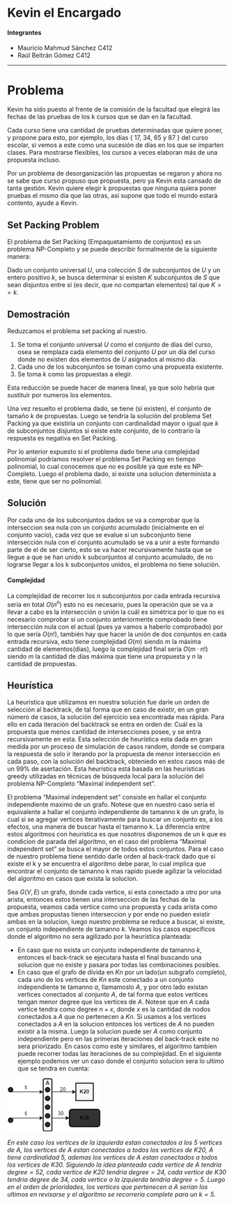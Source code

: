 # Kevin el Encargado

#### Integrantes

- Mauricio Mahmud Sánchez C412 
- Raúl Beltrán Gómez C412 

---

# Problema 

Kevin ha sido puesto al frente de la comisión de la facultad que elegirá las fechas de las pruebas de los k cursos que se dan en la facultad.

Cada curso tiene una cantidad de pruebas determinadas que quiere poner, y propone para esto, por ejemplo, los días { 17, 34, 65 y 87 } del curso escolar, si vemos a este como una sucesión de días en los que se imparten clases. Para mostrarse flexibles, los cursos a veces elaboran más de una propuesta incluso.

Por un problema de desorganización las propuestas se regaron y ahora no se sabe que curso propuso que propuesta, pero ya Kevin esta cansado de tanta gestión. Kevin quiere elegir k propuestas que ninguna quiera poner pruebas el mismo día que las otras, así supone que todo el mundo estará contento, ayude a Kevin.


## Set Packing Problem

El problema de Set Packing (Empaquetamiento de conjuntos) es un problema NP-Completo y se puede describir formalmente de la siguiente manera:

Dado un conjunto universal $U$, una colección $S$ de subconjuntos de $U$ y un entero positivo $k$, se busca determinar si existen $K$ subconjuntos de $S$ que sean disjuntos entre sí (es decir, que no compartan elementos) tal que $K >= k$.


## Demostración

Reduzcamos el problema set packing al nuestro. 

1. Se toma el conjunto universal $U$ como el conjunto de días del curso, osea se remplaza cada elemento del conjunto $U$ por un día del curso donde no existen dos elementos de $U$ asignados al mismo día.
2. Cada uno de los subconjuntos se toman como una propuesta existente.
3. Se toma $k$ como las propuestas a elegir.

Esta reducción se puede hacer de manera lineal, ya que solo habría que sustituir por numeros los elementos.

Una vez resuelto el problema dado, se tiene (si existen),  el conjunto de tamaño $k$ de propuestas. Luego se tendria la solución del problema Set Packing ya que existiría un conjunto con cardinalidad mayor o igual que $k$ de subconjuntos disjuntos si existe este conjunto, de lo contrario la respuesta es negativa en Set Packing. 

Por lo anterior expuesto si el problema dado tiene una complejidad polinomial podríamos resolver el problema Set Packing en tiempo polinomial, lo cual conocemos que no es posible ya que este es NP-Completo. Luego el problema dado, si existe una solucion determinista a este, tiene que ser no polinomial. 


## Solución

Por cada uno de los subconjuntos dados se va a comprobar que la interseccion sea nula con un conjunto acumulado (inicialmente en el conjunto vacío), cada vez que se evalue si un subconjunto tiene intersección nula con el conjunto acumulado se va a unir a este formando parte de el de ser cierto, esto se va hacer recursivamente hasta que se llegue a que se han unido k subconjuntos al conjunto acumulado, de no lograrse llegar a los k subconjuntos unidos, el problema no tiene solución.

#### Complejidad
La complejidad de recorrer los n subconjuntos por cada entrada recursiva seria en total $O(n^n)$ esto no es necesario, pues la operación que se va a llevar a cabo es la intersección o unión la cuál es simétrica por lo que no es necesario comprobar si un conjunto anteriormente comprobado tiene intersección nula con el actual (pues ya vamos a haberlo comprobado) por lo que sería $O(n!)$, también hay que hacer la unión de dos conjuntos en cada entrada recursiva, esto tiene complejidad $O(m)$ siendo $m$ la máxima cantidad de elementos(días), luego la complejidad final sería $O(m·n!)$ siendo $m$ la cantidad de días máxima que tiene una propuesta y $n$ la cantidad de propuestas. 


## Heurística

La heuristica que utilizamos en nuestra solución fue darle un orden de selección al backtrack, de tal forma que en caso de existir, en un gran número de casos, la solución del ejercicio sea encontrada mas rápida. Para ello en cada iteración del backtrack se entra en orden de: Cuál es la propuesta que menos cantidad de intersecciones posee, y se entra recursivamente en esta. Esta selección de heurística esta dada en gran medida por un proceso de simulación de casos random, donde se compara la respuesta de solo ir iterando por la propuesta de menor intersección en cada paso, con la solución del backtrack, obteniedo en estos casos más de un 99% de asertación. Esta heurística está basada en las heurísticas greedy utilizadas en técnicas de búsqueda local para la solución del problema NP-Completo “Maximal independent set”.

El problema “Maximal independent set” consiste en hallar el conjunto independiente maximo de un grafo. Notese que en nuestro caso seria el equivalente a hallar el conjunto independiente de tamanno k de un grafo, lo cual si se agregar vertices iterativamente para buscar un conjunto es, a los efectos, una manera de buscar hasta el tamanno k. La diferencia entre estos algoritmos con heuristica es que nosotros disponemos de un k que es condicion de parada del algoritmo, en el caso del problema “Maximal independent set” se busca el mayor de todos estos conjuntos. Para el caso de nuestro problema tiene sentido darle orden al back-track dado que si existe el k y se encuentra el algoritmo debe parar, lo cual implica que encontrar el conjunto de tamanno k mas rapido puede agilizar la velocidad del algoritmo en casos que exista la solucion. 

Sea $G(V,E)$ un grafo, donde cada vertice, si esta conectado a otro por una arista, entonces estos tienen una interseccion de las fechas de la propuesta, veamos cada vertice como una propuesta y cada arista como que ambas propustas tienen interseccion y por ende no pueden existir ambas en la solucion, luego nuestro problema se reduce a buscar, si existe, un conjunto independiente de tamanno $k$. Veamos los casos especificos donde el algoritmo no sera agilizado por la heuristica planteada:

- En caso que no exista un conjunto independiente de tamanno $k$, entonces el back-track se ejecutara hasta el final buscando una solucion que no existe y pasara por todas las combinaciones posibles.
- En caso que el grafo de divida en $Kn$ por un lado(un subgrafo completo), cada uno de los vertices de $Kn$ este conectado a un conjunto independiente te tamanno $a$, llamamoslo $A$, y por otro lado existan vertices conectados al conjunto $A$, de tal forma que estos vertices tengan menor degree que los vertices de $A$. Notese que en $A$ cada vertice tendra como degree $n+x$, donde $x$ es la cantidad de nodos conectados a $A$ que no pertenecen a $Kn$. Si usamos a los vertices conectados a $A$ en la solucion entonces los vertices de $A$ no pueden existir a la misma. Luego la solucion puede ser $A$ como conjunto independiente pero en las primeras iteraciones del back-track este no sera priorizado. En casos como este y similares, el algoritmo tambien puede recorrer todas las iteraciones de su complejidad. En el siguiente ejemplo podemos ver un caso donde el conjunto solucion sera lo ultimo que se tendra en cuenta:

![Diagrama sin título.drawio.png](readme_data/Diagrama_sin_ttulo.drawio.png)

*En este caso los vertices de la izquierda estan conectados a los $5$ vertices de $A$, los vertices de $A$ estan conectados a todos los vertices de $K20$, $A$ tiene cardinalidad $5$, ademas los vertices de $A$ estan conectados a todos los vertices de $K30$. Siguiendo la idea planteada cada vertice de $A$ tendria $degree = 52$, cada vertice de $K20$ tendria $degree = 24$, cada vertice de K30 tendria degree de $34$, cada vertice a la izquierda tendria $degree = 5$. Luego en el orden de prioridades, los vertices que pertenecen a $A$ serian los ultimos en revisarse y el algoritmo se recorreria complete para un $k = 5$.*

